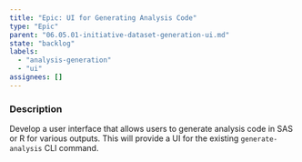 ```yaml
---
title: "Epic: UI for Generating Analysis Code"
type: "Epic"
parent: "06.05.01-initiative-dataset-generation-ui.md"
state: "backlog"
labels:
  - "analysis-generation"
  - "ui"
assignees: []
---
```


### Description

Develop a user interface that allows users to generate analysis code in SAS or R for various outputs. This will provide a UI for the existing `generate-analysis` CLI command.
